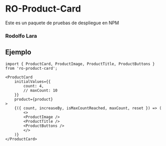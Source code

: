 # RO-Product-Card

Este es un paquete de pruebas de despliegue en NPM

### Rodolfo Lara

## Ejemplo
```
import { ProductCard, ProductImage, ProductTitle, ProductButtons } from 'ro-product-card';
```

```
<ProductCard
    initialValues={{
        count: 4,
        // maxCount: 10
    }}
    product={product}
>
    {({ count, increaseBy, isMaxCountReached, maxCount, reset }) => (
        <>
        <ProductImage />
        <ProductTitle />
        <ProductButtons />
        </>
    )}
</ProductCard>
```